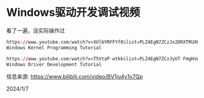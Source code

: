 # Windows驱动开发调试视频

看了一遍，没实际操作过  

```r
https://www.youtube.com/watch?v=XUlbYRFFYf0&list=PLZ4EgN7ZCzJx2DRXTRUXRrB2njWnx1kA2
Windows Kernel Programming Tutorial

https://www.youtube.com/watch?v=T5VtaP-wtkk&list=PLZ4EgN7ZCzJyUT-FmgHsW4e9BxfP-VMuo
Windows Driver Development Tutorial
```

信息来源: https://www.bilibili.com/video/BV1ju4y1v7Qp  


2024/1/7  
